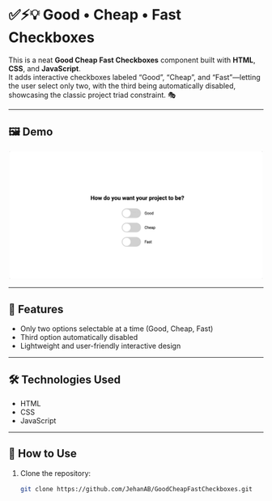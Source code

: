 #  ✅⚡💡 Good • Cheap • Fast Checkboxes 

This is a neat **Good Cheap Fast Checkboxes** component built with **HTML**, **CSS**, and **JavaScript**.  
It adds interactive checkboxes labeled “Good”, “Cheap”, and “Fast”—letting the user select only two, with the third being automatically disabled, showcasing the classic project triad constraint. 🎭

---

## 🖼️ Demo 

<p align="center">
  <img src="demo.gif" alt="Demo of Good Cheap Fast Checkboxes" width="500"/>
</p>

---

## 🌟 Features 
-  Only two options selectable at a time (Good, Cheap, Fast)  
-  Third option automatically disabled   
-  Lightweight and user-friendly interactive design   

---

## 🛠️ Technologies Used 
-  HTML  
-  CSS  
-  JavaScript  

---

## 🚀 How to Use 
1. Clone the repository:
   ```bash
   git clone https://github.com/JehanAB/GoodCheapFastCheckboxes.git
